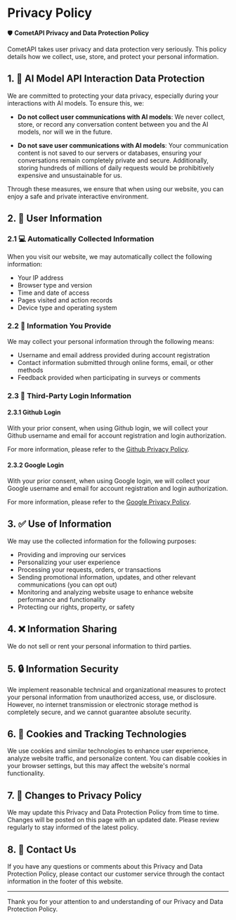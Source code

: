 # Privacy Policy

🛡️ **CometAPI Privacy and Data Protection Policy**

CometAPI takes user privacy and data protection very seriously. This policy details how we collect, use, store, and protect your personal information.

## 1. 💬 AI Model API Interaction Data Protection

We are committed to protecting your data privacy, especially during your interactions with AI models. To ensure this, we:

- **Do not collect user communications with AI models**: We never collect, store, or record any conversation content between you and the AI models, nor will we in the future.

- **Do not save user communications with AI models**: Your communication content is not saved to our servers or databases, ensuring your conversations remain completely private and secure. Additionally, storing hundreds of millions of daily requests would be prohibitively expensive and unsustainable for us.

Through these measures, we ensure that when using our website, you can enjoy a safe and private interactive environment.

## 2. 👤 User Information

### 2.1 💻 Automatically Collected Information

When you visit our website, we may automatically collect the following information:

- Your IP address
- Browser type and version
- Time and date of access
- Pages visited and action records
- Device type and operating system

### 2.2 📝 Information You Provide

We may collect your personal information through the following means:

- Username and email address provided during account registration
- Contact information submitted through online forms, email, or other methods
- Feedback provided when participating in surveys or comments

### 2.3 🔗 Third-Party Login Information

#### 2.3.1 Github Login

With your prior consent, when using Github login, we will collect your Github username and email for account registration and login authorization.

For more information, please refer to the [Github Privacy Policy](https://docs.github.com/en/site-policy/privacy-policies/github-privacy-statement).

#### 2.3.2 Google Login

With your prior consent, when using Google login, we will collect your Google username and email for account registration and login authorization.

For more information, please refer to the [Google Privacy Policy](https://policies.google.com/privacy).

## 3. ✅ Use of Information

We may use the collected information for the following purposes:

- Providing and improving our services
- Personalizing your user experience
- Processing your requests, orders, or transactions
- Sending promotional information, updates, and other relevant communications (you can opt out)
- Monitoring and analyzing website usage to enhance website performance and functionality
- Protecting our rights, property, or safety

## 4. ❌ Information Sharing

We do not sell or rent your personal information to third parties.

## 5. 🔒 Information Security

We implement reasonable technical and organizational measures to protect your personal information from unauthorized access, use, or disclosure. However, no internet transmission or electronic storage method is completely secure, and we cannot guarantee absolute security.

## 6. 🍪 Cookies and Tracking Technologies

We use cookies and similar technologies to enhance user experience, analyze website traffic, and personalize content. You can disable cookies in your browser settings, but this may affect the website's normal functionality.

## 7. 🔄 Changes to Privacy Policy

We may update this Privacy and Data Protection Policy from time to time. Changes will be posted on this page with an updated date. Please review regularly to stay informed of the latest policy.

## 8. 📧 Contact Us

If you have any questions or comments about this Privacy and Data Protection Policy, please contact our customer service through the contact information in the footer of this website.

---

Thank you for your attention to and understanding of our Privacy and Data Protection Policy.